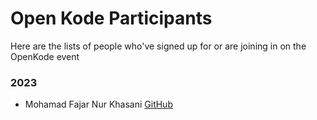 # Open Kode Participants

Here are the lists of people who've signed up for or are joining in on the OpenKode event

### 2023

- Mohamad Fajar Nur Khasani [GitHub](https://github.com/mhmdfjr)
